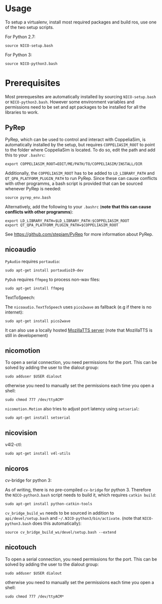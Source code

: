 Usage
===
To setup a virtualenv, install most required packages and build ros, use one of
the two setup scripts.

For Python 2.7:

```
source NICO-setup.bash
```

For Python 3:

```
source NICO-python3.bash
```

Prerequisites
===
Most prerequesites are automatically installed by sourcing `NICO-setup.bash` or
`NICO-python3.bash`. However some environment variables and permissions need to be set and apt packages to be installed for all the libraries to work.

PyRep
--

PyRep, which can be used to control and interact with CoppeliaSim, is automatically installed by the setup, but requires `COPPELIASIM_ROOT` to point to the folder where CoppeliaSim is located. To do so, edit the path and add this to your `.bashrc`:
```
export COPPELIASIM_ROOT=EDIT/ME/PATH/TO/COPPELIASIM/INSTALL/DIR
```

Additionally, the `COPPELIASIM_ROOT` has to be added to `LD_LIBRARY_PATH` and `QT_QPA_PLATFORM_PLUGIN_PATH` to run PyRep. Since these can cause conflicts with other programms, a bash script is provided that can be sourced whenever PyRep is needed:

```
source pyrep_env.bash
```

Alternatively, add the following to your `.bashrc`
(**note that this can cause conflicts with other programms**):
```
export LD_LIBRARY_PATH=$LD_LIBRARY_PATH:$COPPELIASIM_ROOT
export QT_QPA_PLATFORM_PLUGIN_PATH=$COPPELIASIM_ROOT
```

See https://github.com/stepjam/PyRep for more information about PyRep.


nicoaudio
--

`PyAudio` requires `portaudio`:
```
sudo apt-get install portaudio19-dev
```
`PyDub` requires `ffmpeg` to process non-wav files:
```
sudo apt-get install ffmpeg
```
TextToSpeech:

The `nicoaudio.TextToSpeech` uses `pico2wave` as fallback (e.g if there is no internet):
```
sudo apt-get install pico2wave
```
It can also use a locally hosted [MozillaTTS server](https://github.com/mozilla/TTS/tree/master/server) (note that MozillaTTS is still in developement)

nicomotion
--
To open a serial connection, you need permissions for the port. This can be
solved by adding the user to the dialout group:
```
sudo adduser $USER dialout
```
otherwise you need to manually set the permissions each time you open a shell:
```
sudo chmod 777 /dev/ttyACM*
```

`nicomotion.Motion` also tries to adjust port latency using `setserial`:
```
sudo apt-get install setserial
```

nicovision
--

v4l2-ctl:
```
sudo apt-get install v4l-utils
```
nicoros
--

cv-bridge for python 3:

As of writing, there is no pre-compiled `cv-bridge` for python 3. Therefore the
`NICO-python3.bash` script needs to build it, which requires `catkin build`:
```
sudo apt-get install python-catkin-tools
```

`cv_bridge_build_ws` needs to be sourced in addition to `api/devel/setup.bash`
and `~/.NICO-python3/bin/activate`. (note that `NICO-python3.bash` does this automatically):
```
source cv_bridge_build_ws/devel/setup.bash --extend
```

nicotouch
--
To open a serial connection, you need permissions for the port. This can be
solved by adding the user to the dialout group:
```
sudo adduser $USER dialout
```
otherwise you need to manually set the permissions each time you open a shell:
```
sudo chmod 777 /dev/ttyACM*
```

